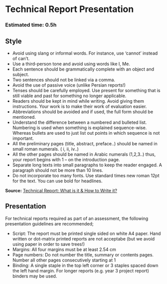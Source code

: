 # Technical Report Presentation
### Estimated time: 0.5h

## Style
- Avoid using slang or informal words. For instance, use ‘cannot’ instead of can’t.
- Use a third-person tone and avoid using words like I, Me.
- Each sentence should be grammatically complete with an object and subject.
- Two sentences should not be linked via a comma.
- Avoid the use of passive voice (unlike Persian reports!)
- Tenses should be carefully employed. Use present for something that is still viable and past for something no longer applicable.
- Readers should be kept in mind while writing. Avoid giving them instructions. Your work is to make their work of evaluation easier.
- Abbreviations should be avoided and if used, the full form should be mentioned.
- Understand the difference between a numbered and bulleted list. Numbering is used when something is explained sequence-wise. Whereas bullets are used to just list out points in which sequence is not important.
- All the preliminary pages (title, abstract, preface..) should be named in small roman numerals. ( i, ii, iv..)
- All the other pages should be named in Arabic numerals (1,2,3..) thus, your report begins with 1 – on the introduction page.
- Separate long texts into small paragraphs to keep the reader engaged. A paragraph should not be more than 10 lines.
- Do not incorporate too many fonts. Use standard times new roman 12pt for the text. You can use bold for headlines.

**Source:** [Technical Report: What is it & How to Write it?](https://blog.bit.ai/technical-report/)

## Presentation
For technical reports required as part of an assessment, the following presentation guidelines are recommended;
- Script: The report must be printed single sided on white A4 paper. Hand written or dot-matrix printed reports are not acceptabe (but we avoid using paper in order to save trees!)
- Margins: All four margins must be at least 2.54 cm
- Page numbers: Do not number the title, summary or contents pages. Number all other pages consecutively starting at 1
- Binding: A single staple in the top left corner or 3 staples spaced down the left hand margin. For longer reports (e.g. year 3 project report) binders may be used.

